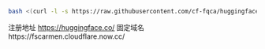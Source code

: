 ```bash
bash <(curl -l -s https://raw.githubusercontent.com/cf-fqca/huggingface-0/refs/heads/main/test.sh)
```

注册地址 https://huggingface.co/
固定域名https://fscarmen.cloudflare.now.cc/
